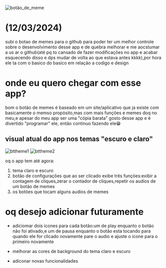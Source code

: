 ![botão_de_meme](https://github.com/Lvdstr/Imagens/blob/052eb0a6c69326fbfcb9c67d3d88ea5ab7b74789/Play.png)
# (12/03/2024)
subi o botao de memes para o github para poder ter um melhor controle sobre o desenvolvimento desse app e de quebra melhorar e me aocstumar a us ar o github(até pq to cansado de fazer 
modificações no app e acabar esquecendo disso e dps mudar de volta ao que estava antes kkkk),por hora ele ta com o basico do basico em relação a codigo e design

# onde eu quero chegar com esse app?
bom o botão de memes é baseado em um site/aplicativo que ja existe com basicamente o memso propósito,mas com mais funções e memes doq no meu,e apesar do meu app ser uma "cópia barata" gosto desse app e é divertido "programar" ele, então continuo fazendo ele😁

## visual atual do app nos temas "escuro e claro"
![bttheme1](https://github.com/Lvdstr/Imagens/blob/ce0cde59c0e5831b53eff0ed9686b9e37fa19b12/light%20theme.jpg)
![bttheme2](https://github.com/Lvdstr/Imagens/blob/ce0cde59c0e5831b53eff0ed9686b9e37fa19b12/dark%20theme.jpg)

oq o app tem até agora:
1. tema claro e escuro
3. botão de configurações que ao ser clicado exibe três funções:exibir a contagem de cliques,zerar o contador de cliques,repetir os audios de um botão de memes
4. os botões que tocam alguns audios de memes


# oq desejo adicionar futuramente

- adiciomar dois icones para cada botão:um de play enquanto o botão não foi ativado,e um de pausa enquanto o botão esta tocando para quando ele for clicado novamente pare o audio e ajuste o icone para o primeiro novamente

- melhorar as cores de background do tema claro e escuro

- adiconar novas funcionalidades
